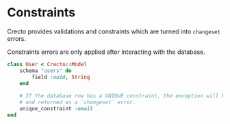 # Constraints

Crecto provides validations and constraints which are turned into `changeset` errors.

Constraints errors are only applied after interacting with the database.

```ruby
class User < Crecto::Model
    schema "users" do
        field :uuid, String
    end
    
    # If the database row has a UNIQUE constraint, the exception will be caught
    # and returned as a `changeset` error.
    unique_constraint :email
end
```

